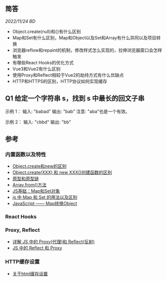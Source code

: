 ## 简答

_2022/11/24 BD_
- Object.create(null)和{}有什么区别
- Map和Set有什么区别，Map和Object以及Set和Array有什么异同以及项目转换
- 浏览器reflow和repaint的机制，修改样式怎么实现的，拉伸浏览器窗口会怎样触发
- 有哪些React Hooks的优化方式
- Vue3和Vue2有什么区别
- 使用Proxy和Reflect相较于Vue2的劫持方式有什么优缺点
- HTTP和HTTPS的区别，HTTP协议如何实现缓存


## Q1 给定一个字符串 s，找到 s 中最长的回文子串

示例 1：
输入: "babad"
输出: "bab"
注意: "aba"也是一个有效。

示例 2：
输入: "cbbd"
输出: "bb"

## 参考

### 内置函数以及特性

- [Object.create和new的区别](https://www.jianshu.com/p/165cb07b9de0)
- [Object.create(XXX) 和 new XXX()创建函数的区别](https://www.cnblogs.com/xjy20170907/p/11766234.html)
- [原型和原型链](https://www.jianshu.com/p/36da6a75c7ff)
- [Array.from()方法](https://developer.mozilla.org/zh-CN/docs/Web/JavaScript/Reference/Global_Objects/Array/from)
- [JS基础：Map和Set对象](https://cloud.tencent.com/developer/article/1499648)
- [js 中 Map 和 Set 的用法以及区别](https://juejin.cn/post/7064479924757168165)
- [JavaScript —— Map转换Object](https://cloud.tencent.com/developer/article/1634544)

### React Hooks

### Proxy, Reflect

- [详解 JS 中的 Proxy(代理)和 Reflect(反射)](https://juejin.cn/post/7152899071651840030)
- [JS 中的 Reflect 和 Proxy](https://juejin.cn/post/6844903790739456013)

### HTTP缓存设置

- [关于html缓存设置](https://www.jianshu.com/p/858d80dba0fa)
